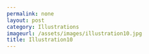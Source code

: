 ```yaml
---
permalink: none
layout: post
category: Illustrations
imageurl: /assets/images/illustration10.jpg
title: Illustration10
---
```

